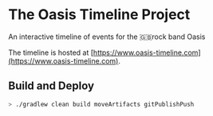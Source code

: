 # The Oasis Timeline Project
An interactive timeline of events for the 🇬🇧rock band Oasis

The timeline is hosted at [https://www.oasis-timeline.com](https://www.oasis-timeline.com).

## Build and Deploy

```sh
> ./gradlew clean build moveArtifacts gitPublishPush
```
